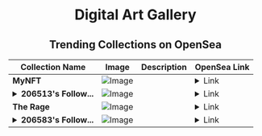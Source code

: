 <div align="center">

# Digital Art Gallery

## Trending Collections on OpenSea

| Collection Name                       | Image                                                                                     | Description                       | OpenSea Link                                                                                          |
|---------------------------------------|-------------------------------------------------------------------------------------------|-----------------------------------|--------------------------------------------------------------------------------------------------------|
| **MyNFT** | ![Image](https://i.seadn.io/s/raw/files/139eca6d6ee7bc30dec1175009cc6c78.jpg?w=500&auto=format?w=200&auto=format) |  | <details><summary>Link</summary>[MyNFT](https://opensea.io/collection/mynft-530)</details> |
| **<details><summary>206513's Follow...</summary>206513's Follower</details>** | ![Image](https://i.seadn.io/s/raw/files/19f9f090920392cc3650cbdf4361755b.png?w=500&auto=format?w=200&auto=format) |  | <details><summary>Link</summary>[206513's Follower](https://opensea.io/collection/206513-s-follower)</details> |
| **The Rage** | ![Image](https://i.seadn.io/s/raw/files/0e1133a36798e2ae4ecef0d933242682.webp?w=500&auto=format?w=200&auto=format) |  | <details><summary>Link</summary>[The Rage](https://opensea.io/collection/the-rage-44)</details> |
| **<details><summary>206583's Follow...</summary>206583's Follower</details>** | ![Image](https://i.seadn.io/s/raw/files/19f9f090920392cc3650cbdf4361755b.png?w=500&auto=format?w=200&auto=format) |  | <details><summary>Link</summary>[206583's Follower](https://opensea.io/collection/206583-s-follower)</details> |

</div>